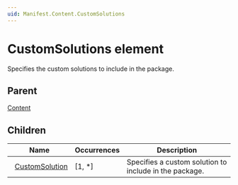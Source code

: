 ```yaml
---
uid: Manifest.Content.CustomSolutions
---
```


# CustomSolutions element

Specifies the custom solutions to include in the package.

## Parent

[Content](xref:Manifest.Content)

## Children

|Name|Occurrences|Description|
|--- |--- |--- |
|&nbsp;&nbsp;[CustomSolution](xref:Manifest.Content.CustomSolutions.CustomSolution)|[1, *]|Specifies a custom solution to include in the package.|
